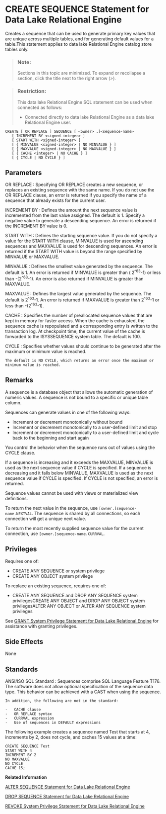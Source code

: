 <!-- loio3be47d496c5f1014bf06bb7791ce7a38 -->

# CREATE SEQUENCE Statement for Data Lake Relational Engine

Creates a sequence that can be used to generate primary key values that are unique across multiple tables, and for generating default values for a table.This statement applies to data lake Relational Engine catalog store tables only. 



> ### Note:  
> Sections in this topic are minimized. To expand or recollapse a section, click the title next to the right arrow \(*\>*\).



> ### Restriction:  
> This data lake Relational Engine SQL statement can be used when connected as follows:
> 
> -   Connected directly to data lake Relational Engine as a data lake Relational Engine user.



```
CREATE [ OR REPLACE ] SEQUENCE [ <owner> .]<sequence-name>
   [ INCREMENT BY <signed-integer> ]
   [ START WITH <signed-integer> ]
   [ { MINVALUE <signed-integer> | NO MINVALUE } ]
   [ { MAXVALUE <signed-integer> | NO MAXVALUE } ]
   [ { CACHE <integer> | NO CACHE } ]
   [ { CYCLE | NO CYCLE } ]
```



## Parameters

 OR REPLACE
 :   Specifying OR REPLACE creates a new sequence, or replaces an existing sequence with the same name. If you do not use the OR REPLACE clause, an error is returned if you specify the name of a sequence that already exists for the current user.

  INCREMENT BY
 :   Defines the amount the next sequence value is incremented from the last value assigned. The default is 1. Specify a negative value to generate a descending sequence. An error is returned if the INCREMENT BY value is 0.

  START WITH
 :   Defines the starting sequence value. If you do not specify a value for the START WITH clause, MINVALUE is used for ascending sequences and MAXVALUE is used for descending sequences. An error is returned if the START WITH value is beyond the range specified by MINVALUE or MAXVALUE.

  MINVALUE
 :   Defines the smallest value generated by the sequence. The default is 1. An error is returned if MINVALUE is greater than \( 2<sup>^63</sup>-1\) or less than -\(2<sup>^63</sup>-1\). An error is also returned if MINVALUE is greater than MAXVALUE.

  MAXVALUE
 :   Defines the largest value generated by the sequence. The default is 2<sup>^63</sup>-1. An error is returned if MAXVALUE is greater than 2<sup>^63</sup>-1 or less than -\(2<sup>^63</sup>-1\).

  CACHE
 :   Specifies the number of preallocated sequence values that are kept in memory for faster access. When the cache is exhausted, the sequence cache is repopulated and a corresponding entry is written to the transaction log. At checkpoint time, the current value of the cache is forwarded to the ISYSSEQUENCE system table. The default is 100.

  CYCLE
 :   Specifies whether values should continue to be generated after the maximum or minimum value is reached.

    The default is NO CYCLE, which returns an error once the maximum or minimum value is reached.

 

## Remarks

A sequence is a database object that allows the automatic generation of numeric values. A sequence is not bound to a specific or unique table column.

Sequences can generate values in one of the following ways:

-   Increment or decrement monotonically without bound
-   Increment or decrement monotonically to a user-defined limit and stop
-   Increment or decrement monotonically to a user-defined limit and cycle back to the beginning and start again

You control the behavior when the sequence runs out of values using the CYCLE clause.

If a sequence is increasing and it exceeds the MAXVALUE, MINVALUE is used as the next sequence value if CYCLE is specified. If a sequence is decreasing and it falls below MINVALUE, MAXVALUE is used as the next sequence value if CYCLE is specified. If CYCLE is not specified, an error is returned.

Sequence values cannot be used with views or materialized view definitions.

To return the next value in the sequence, use `[owner.]sequence-name.NEXTVAL`. The sequence is shared by all connections, so each connection will get a unique next value.

To return the most recently supplied sequence value for the current connection, use `[owner.]sequence-name.CURRVAL`.



## Privileges

Requires one of:

-   CREATE ANY SEQUENCE or system privilege
-   CREATE ANY OBJECT system privilege

To replace an existing sequence, requires one of:

-   CREATE ANY SEQUENCE and DROP ANY SEQUENCE system privilegesCREATE ANY OBJECT and DROP ANY OBJECT system privilegesALTER ANY OBJECT or ALTER ANY SEQUENCE system privileges

See [GRANT System Privilege Statement for Data Lake Relational Engine](grant-system-privilege-statement-for-data-lake-relational-engine-a3dfcb0.md) for assistance with granting privileges.



## Side Effects

None



## Standards

 ANSI/ISO SQL Standard
 :   Sequences comprise SQL Language Feature T176. The software does not allow optional specification of the sequence data type. This behavior can be achieved with a CAST when using the sequence.

    In addition, the following are not in the standard:

    -   CACHE clause
    -   OR REPLACE syntax
    -   CURRVAL expression
    -   Use of sequences in DEFAULT expressions

 

The following example creates a sequence named Test that starts at 4, increments by 2, does not cycle, and caches 15 values at a time:

```
CREATE SEQUENCE Test
START WITH 4
INCREMENT BY 2
NO MAXVALUE
NO CYCLE
CACHE 15;
```

**Related Information**  


[ALTER SEQUENCE Statement for Data Lake Relational Engine](alter-sequence-statement-for-data-lake-relational-engine-3be43c9.md "Alters a sequence. This statement applies to data lake Relational Engine catalog store tables only.")

[DROP SEQUENCE Statement for Data Lake Relational Engine](drop-sequence-statement-for-data-lake-relational-engine-3be48e5.md "Drops a sequence. This statement applies to data lake Relational Engine catalog store tables only.")

[REVOKE System Privilege Statement for Data Lake Relational Engine](revoke-system-privilege-statement-for-data-lake-relational-engine-a3eadda.md "Removes specific system privileges from specific users and the right to administer the privilege.")

